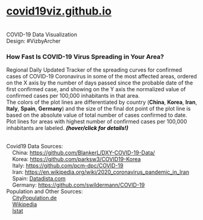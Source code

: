 # <a href="covid19viz.github.io">covid19viz.github.io</a>
<br>COVID-19 Data Visualization
<br>Design: #VizbyArcher

### How Fast Is COVID-19 Virus Spreading in Your Area?
Regional Daily Updated Tracker of the spreading curves for confirmed cases of COVID-19 Coronavirus in some of the most affected areas, ordered on the X axis by the number of days passed since the probable date of the first confirmed case, and showing on the Y axis the normalized value of confirmed cases per 100,000 inhabitants in that area.
                                   <br>The colors of the plot lines are differentiated by country (<span style="color:{colors['China']};font-weight: 700;">China</span>, <span style="color:{colors['Korea']};font-weight: 700;">Korea</span>, <span style="color:{colors['Iran']};font-weight: 700;">Iran</span>, <span style="color:{colors['Italy']};font-weight: 700;">Italy</span>, <span style="color:{colors['Spain']};font-weight: 700;">Spain</span>, <span style="color:{colors['Germany']};font-weight: 700;">Germany</span>) and the size of the final dot point of the plot line is based on the absolute value of total number of cases confirmed to date.
                                   <br>Plot lines for areas with highest number of confirmed cases per 100,000 inhabitants are labeled. <span style="font-style:italic;color:black;font-weight: 700;">(hover/click for details!)</span>
                                   <br><span style="color:black; font-style:italic; font-size:{font_s};"></span> 
                                </div>
                            </p>  
                        </div>
Covid19 Data Sources:
                                   <br>&nbsp;&nbsp;&nbsp;&nbsp;China: <a href="https://github.com/BlankerL/DXY-COVID-19-Data/">https://github.com/BlankerL/DXY-COVID-19-Data/</a> 
                                   <br>&nbsp;&nbsp;&nbsp;&nbsp;Korea: <a href="https://github.com/parksw3/COVID19-Korea">https://github.com/parksw3/COVID19-Korea</a> 
                                   <br>&nbsp;&nbsp;&nbsp;&nbsp;Italy: <a href="https://github.com/pcm-dpc/COVID-19">https://github.com/pcm-dpc/COVID-19</a>
                                   <br>&nbsp;&nbsp;&nbsp;&nbsp;Iran: <a href="https://en.wikipedia.org/wiki/2020_coronavirus_pandemic_in_Iran">https://en.wikipedia.org/wiki/2020_coronavirus_pandemic_in_Iran</a>
                                   <br>&nbsp;&nbsp;&nbsp;&nbsp;Spain: <a href="https://github.com/datadista/datasets">Datadista.com</a>
                                   <br>&nbsp;&nbsp;&nbsp;&nbsp;Germany: <a href="https://github.com/swildermann/COVID-19">https://github.com/swildermann/COVID-19</a>
                                   <br>Population and Other Sources:
                                   <br>&nbsp;&nbsp;&nbsp;&nbsp;<a href="https://www.citypopulation.de/">CityPopulation.de</a> 
                                   <br>&nbsp;&nbsp;&nbsp;&nbsp;<a href="https://en.wikipedia.org/wiki/Main_Page">Wikipedia</a>
                                   <br>&nbsp;&nbsp;&nbsp;&nbsp;<a href="https://www.istat.it/en/">Istat</a>
